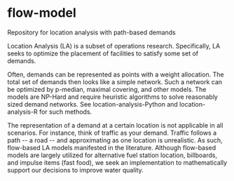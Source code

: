 # flow-model
Repository for location analysis with path-based demands

Location Analysis (LA) is a subset of operations research. Specifically, LA seeks to optimize the placement of facilities to satisfy some set of demands. 

Often, demands can be represented as points with a weight allocation. The total set of demands then looks like a simple network. Such a network can be optimized by p-median, maximal covering, and other models. The models are NP-Hard and require heuristic algorithms to solve reasonably sized demand networks. See location-analysis-Python and location-analysis-R for such methods.

The representation of a demand at a certain location is not applicable in all scenarios. For instance, think of traffic as your demand. Traffic follows a path -- a road -- and approximating as one location is unrealistic. As such, flow-based LA models manifested in the literature. Although flow-based models are largely utilized for alternative fuel station location, billboards, and impulse items (fast food), we seek an implementation to mathematically support our decisions to improve water quality.
